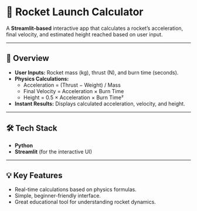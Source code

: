 # 🚀 Rocket Launch Calculator

A **Streamlit-based** interactive app that calculates a rocket’s acceleration, final velocity, and estimated height reached based on user input.

---

## 🚀 Overview
- **User Inputs:** Rocket mass (kg), thrust (N), and burn time (seconds).
- **Physics Calculations:**
  - Acceleration = (Thrust − Weight) / Mass
  - Final Velocity = Acceleration × Burn Time
  - Height = 0.5 × Acceleration × Burn Time²
- **Instant Results:** Displays calculated acceleration, velocity, and height.

---

## 🛠 Tech Stack
- **Python**
- **Streamlit** (for the interactive UI)

---

## 💡 Key Features
- Real-time calculations based on physics formulas.
- Simple, beginner-friendly interface.
- Great educational tool for understanding rocket dynamics.
